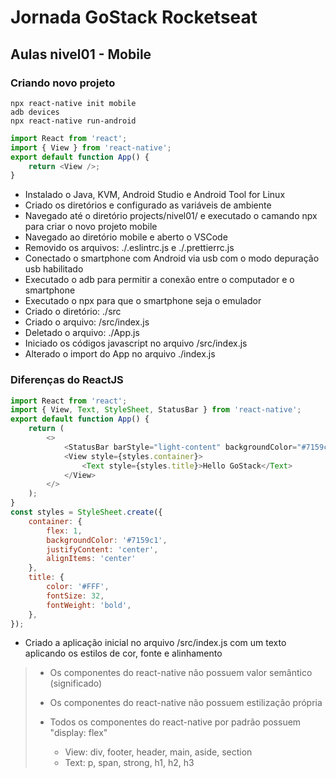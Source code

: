 # Jornada GoStack Rocketseat

## Aulas nivel01 - Mobile

### Criando novo projeto

```shell
npx react-native init mobile
adb devices
npx react-native run-android
```

```js
import React from 'react';
import { View } from 'react-native';
export default function App() {
    return <View />;
}
```

- Instalado o Java, KVM, Android Studio e Android Tool for Linux
- Criado os diretórios e configurado as variáveis de ambiente
- Navegado até o diretório projects/nivel01/ e executado o camando npx para criar o novo projeto mobile
- Navegado ao diretório mobile e aberto o VSCode
- Removido os arquivos: ./.eslintrc.js e ./.prettierrc.js
- Conectado o smartphone com Android via usb com o modo depuração usb habilitado
- Executado o adb para permitir a conexão entre o computador e o smartphone
- Executado o npx para que o smartphone seja o emulador
- Criado o diretório: ./src
- Criado o arquivo: /src/index.js
- Deletado o arquivo: ./App.js
- Iniciado os códigos javascript no arquivo /src/index.js
- Alterado o import do App no arquivo ./index.js

### Diferenças do ReactJS

```js
import React from 'react';
import { View, Text, StyleSheet, StatusBar } from 'react-native';
export default function App() {
    return (
        <>
            <StatusBar barStyle="light-content" backgroundColor="#7159c1" />
            <View style={styles.container}>
                <Text style={styles.title}>Hello GoStack</Text>
            </View>
        </>
    );
}
const styles = StyleSheet.create({
    container: {
        flex: 1,
        backgroundColor: '#7159c1',
        justifyContent: 'center',
        alignItems: 'center'
    },
    title: {
        color: '#FFF',
        fontSize: 32,
        fontWeight: 'bold',
    },
});
```

- Criado a aplicação inicial no arquivo /src/index.js com um texto aplicando os estilos de cor, fonte e alinhamento

> - Os componentes do react-native não possuem valor semântico (significado)
> - Os componentes do react-native não possuem estilização própria
> - Todos os componentes do react-native por padrão possuem "display: flex"
>
>   - View: div, footer, header, main, aside, section
>   - Text: p, span, strong, h1, h2, h3
